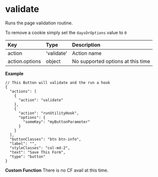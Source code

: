 # validate

Runs the page validation routine. 

To remove a cookie simply set the  `daysOrOptions` value to `0`

| Key | Type | Description |
| :--- | :--- | :--- |
| action | 'validate' | Action name |
| action.options | object | No supported options at this time |

**Example**

```text
// This Button will validate and the run a hook
{
  "actions": [
    {
      "action": "validate"
    },
    {
      "action": "runUtilityHook",
      "options": {
        "someKey": "myButtonParameter"
      }
    }
  ],
  "buttonClasses": "btn btn-info",
  "label": "",
  "styleClasses": "col-md-2",
  "text": "Save This Form",
  "type": "button"
}

```

**Custom Function** There is no CF avail at this time.

